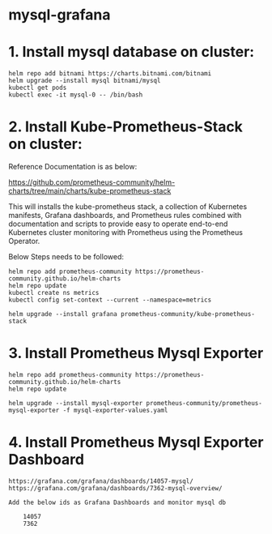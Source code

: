 # mysql-grafana  


# 1. Install mysql database on cluster:  

    helm repo add bitnami https://charts.bitnami.com/bitnami
    helm upgrade --install mysql bitnami/mysql 
    kubectl get pods 
    kubectl exec -it mysql-0 -- /bin/bash


# 2. Install Kube-Prometheus-Stack on cluster:  

Reference Documentation is as below:  

https://github.com/prometheus-community/helm-charts/tree/main/charts/kube-prometheus-stack

This will installs the kube-prometheus stack, a collection of Kubernetes manifests, Grafana dashboards, and Prometheus rules combined with documentation and scripts to provide easy to operate end-to-end Kubernetes cluster monitoring with Prometheus using the Prometheus Operator.

Below Steps needs to be followed:

    helm repo add prometheus-community https://prometheus-community.github.io/helm-charts
    helm repo update
    kubectl create ns metrics
    kubectl config set-context --current --namespace=metrics

    helm upgrade --install grafana prometheus-community/kube-prometheus-stack

# 3. Install Prometheus Mysql Exporter  

    helm repo add prometheus-community https://prometheus-community.github.io/helm-charts
    helm repo update

    helm upgrade --install mysql-exporter prometheus-community/prometheus-mysql-exporter -f mysql-exporter-values.yaml

# 4. Install Prometheus Mysql Exporter Dashboard  

    https://grafana.com/grafana/dashboards/14057-mysql/
    https://grafana.com/grafana/dashboards/7362-mysql-overview/

    Add the below ids as Grafana Dashboards and monitor mysql db 
    
        14057
        7362